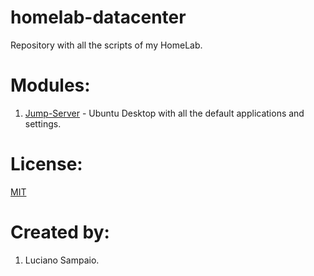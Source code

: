 # homelab-datacenter
Repository with all the scripts of my HomeLab.

# Modules:
1. [Jump-Server](https://github.com/lsampaioweb/jump-server/blob/main/README.md) - Ubuntu Desktop with all the default applications and settings.

# License:

[MIT](LICENSE "MIT License")

# Created by: 

1. Luciano Sampaio.
